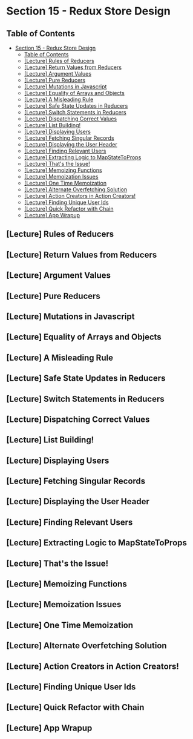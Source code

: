 # Section 15 - Redux Store Design

## Table of Contents

- [Section 15 - Redux Store Design](#section-15---redux-store-design)
  - [Table of Contents](#table-of-contents)
  - [[Lecture] Rules of Reducers](#lecture-rules-of-reducers)
  - [[Lecture] Return Values from Reducers](#lecture-return-values-from-reducers)
  - [[Lecture] Argument Values](#lecture-argument-values)
  - [[Lecture] Pure Reducers](#lecture-pure-reducers)
  - [[Lecture] Mutations in Javascript](#lecture-mutations-in-javascript)
  - [[Lecture] Equality of Arrays and Objects](#lecture-equality-of-arrays-and-objects)
  - [[Lecture] A Misleading Rule](#lecture-a-misleading-rule)
  - [[Lecture] Safe State Updates in Reducers](#lecture-safe-state-updates-in-reducers)
  - [[Lecture] Switch Statements in Reducers](#lecture-switch-statements-in-reducers)
  - [[Lecture] Dispatching Correct Values](#lecture-dispatching-correct-values)
  - [[Lecture] List Building!](#lecture-list-building)
  - [[Lecture] Displaying Users](#lecture-displaying-users)
  - [[Lecture] Fetching Singular Records](#lecture-fetching-singular-records)
  - [[Lecture] Displaying the User Header](#lecture-displaying-the-user-header)
  - [[Lecture] Finding Relevant Users](#lecture-finding-relevant-users)
  - [[Lecture] Extracting Logic to MapStateToProps](#lecture-extracting-logic-to-mapstatetoprops)
  - [[Lecture] That's the Issue!](#lecture-thats-the-issue)
  - [[Lecture] Memoizing Functions](#lecture-memoizing-functions)
  - [[Lecture] Memoization Issues](#lecture-memoization-issues)
  - [[Lecture] One Time Memoization](#lecture-one-time-memoization)
  - [[Lecture] Alternate Overfetching Solution](#lecture-alternate-overfetching-solution)
  - [[Lecture] Action Creators in Action Creators!](#lecture-action-creators-in-action-creators)
  - [[Lecture] Finding Unique User Ids](#lecture-finding-unique-user-ids)
  - [[Lecture] Quick Refactor with Chain](#lecture-quick-refactor-with-chain)
  - [[Lecture] App Wrapup](#lecture-app-wrapup)

## [Lecture] Rules of Reducers

## [Lecture] Return Values from Reducers

## [Lecture] Argument Values

## [Lecture] Pure Reducers

## [Lecture] Mutations in Javascript

## [Lecture] Equality of Arrays and Objects

## [Lecture] A Misleading Rule

## [Lecture] Safe State Updates in Reducers

## [Lecture] Switch Statements in Reducers

## [Lecture] Dispatching Correct Values

## [Lecture] List Building!

## [Lecture] Displaying Users

## [Lecture] Fetching Singular Records

## [Lecture] Displaying the User Header

## [Lecture] Finding Relevant Users

## [Lecture] Extracting Logic to MapStateToProps

## [Lecture] That's the Issue!

## [Lecture] Memoizing Functions

## [Lecture] Memoization Issues

## [Lecture] One Time Memoization

## [Lecture] Alternate Overfetching Solution

## [Lecture] Action Creators in Action Creators!

## [Lecture] Finding Unique User Ids

## [Lecture] Quick Refactor with Chain

## [Lecture] App Wrapup
